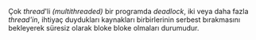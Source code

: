 Çok _thread_'li _(multithreaded)_ bir programda _deadlock_, iki veya daha fazla _thread'in_, ihtiyaç duydukları kaynakları birbirlerinin serbest bırakmasını bekleyerek süresiz olarak bloke bloke olmaları durumudur.
